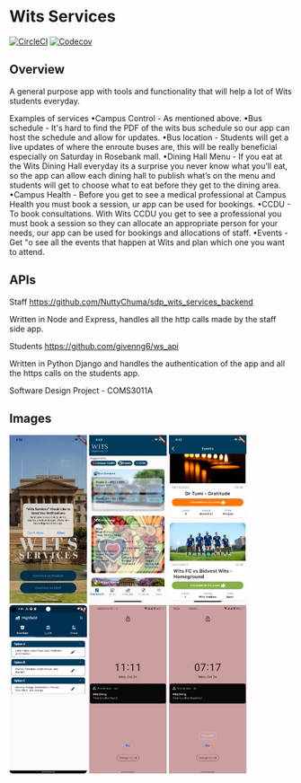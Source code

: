 # Wits Services

[![CircleCI](https://dl.circleci.com/status-badge/img/gh/givenng6/sdp_wits_services/tree/master.svg?style=svg)](https://dl.circleci.com/status-badge/redirect/gh/givenng6/sdp_wits_services/tree/master)
[![Codecov](https://img.shields.io/codecov/c/github/givenng6/sdp_wits_services?style=flat-square)](https://app.codecov.io/gh/givenng6/sdp_wits_services)



## Overview
A general purpose app with tools and functionality that will help a lot of Wits students everyday. 

Examples of services
•Campus Control - As mentioned above.
•Bus schedule - It's hard to find the PDF of the wits bus schedule so our app can host the schedule and allow for updates.
•Bus location - Students will get a live updates of where the enroute buses are, this will be really beneficial especially on Saturday in Rosebank mall.
•Dining Hall Menu - If you eat at the Wits Dining Hall everyday its a surprise you never know what you’ll eat, so the app can allow each dining hall to publish what’s on the menu and students will get to choose what to eat before they get to the dining area.
•Campus Health - Before you get to see a medical professional at Campus Health you must book a session, ur app can be used for bookings.
•CCDU - To book consultations. With Wits CCDU you get to see a professional you must book a session so they can allocate an appropriate person for your needs, our app can be used for bookings and allocations of staff.
•Events - Get "o see all the events that happen at Wits and plan which one you want to attend.

## APIs
Staff 
https://github.com/NuttyChuma/sdp_wits_services_backend

Written in Node and Express, handles all the http calls made by the staff side app.

Students
https://github.com/givenng6/ws_api

Written in Python Django and handles the authentication of the app and all the https calls on the students app.

Software Design Project - COMS3011A

## Images
<img src="images/not_ios.png" width="138" height="300" />
<img src="images/dash.png" width="138" height="300" />
<img src="images/events.png" width="138" height="300" />
<img src="images/staff_dh.png" width="138" height="300" />
<img src="images/not_lunch.jpeg" width="138" height="300" />
<img src="images/not_bf.jpeg" width="138" height="300" />


